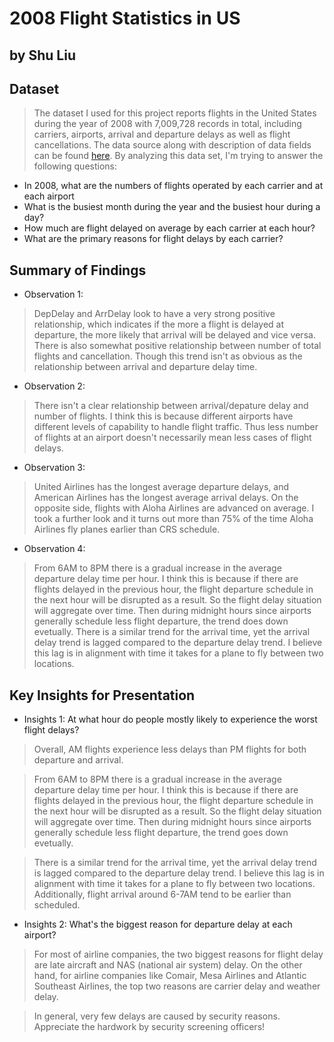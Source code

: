 # 2008 Flight Statistics in US
## by Shu Liu


## Dataset

> The dataset I used for this project reports flights in the United States during the year of 2008 with 7,009,728 records in total, including carriers, airports, arrival and departure delays as well as flight cancellations. The data source along with description of data fields can be found [here](http://stat-computing.org/dataexpo/2009/the-data.html). By analyzing this data set, I'm trying to answer the following questions:

* In 2008, what are the numbers of flights operated by each carrier and at each airport
* What is the busiest month during the year and the busiest hour during a day?
* How much are flight delayed on average by each carrier at each hour?
* What are the primary reasons for flight delays by each carrier?

## Summary of Findings

* Observation 1:
> DepDelay and ArrDelay look to have a very strong positive relationship, which indicates if the more a flight is delayed at departure, the more likely that arrival will be delayed and vice versa. There is also somewhat positive relationship between number of total flights and cancellation. Though this trend isn't as obvious as the relationship between arrival and departure delay time.

* Observation 2:
> There isn't a clear relationship between arrival/depature delay and number of flights. I think this is because different airports have different levels of capability to handle flight traffic. Thus less number of flights at an airport doesn't necessarily mean less cases of flight delays.

* Observation 3:
> United Airlines has the longest average departure delays, and American Airlines has the longest average arrival delays. On the opposite side, flights with Aloha Airlines are advanced on average. I took a further look and it turns out more than 75% of the time Aloha Airlines fly planes earlier than CRS schedule.

* Observation 4:
> From 6AM to 8PM there is a gradual increase in the average departure delay time per hour. I think this is because if there are flights delayed in the previous hour, the flight departure schedule in the next hour will be disrupted as a result. So the flight delay situation will aggregate over time. Then during midnight hours since airports generally schedule less flight departure, the trend does down evetually. There is a similar trend for the arrival time, yet the arrival delay trend is lagged compared to the departure delay trend. I believe this lag is in alignment with time it takes for a plane to fly between two locations.

## Key Insights for Presentation

* Insights 1: At what hour do people mostly likely to experience the worst flight delays?

> Overall, AM flights experience less delays than PM flights for both departure and arrival.

> From 6AM to 8PM there is a gradual increase in the average departure delay time per hour. I think this is because if there are flights delayed in the previous hour, the flight departure schedule in the next hour will be disrupted as a result. So the flight delay situation will aggregate over time. Then during midnight hours since airports generally schedule less flight departure, the trend goes down evetually.

> There is a similar trend for the arrival time, yet the arrival delay trend is lagged compared to the departure delay trend. I believe this lag is in alignment with time it takes for a plane to fly between two locations. Additionally, flight arrival around 6-7AM tend to be earlier than scheduled.

* Insights 2: What's the biggest reason for departure delay at each airport?

> For most of airline companies, the two biggest reasons for flight delay are late aircraft and NAS (national air system) delay. On the other hand, for airline companies like Comair, Mesa Airlines and Atlantic Southeast Airlines, the top two reasons are carrier delay and weather delay.

> In general, very few delays are caused by security reasons. Appreciate the hardwork by security screening officers!